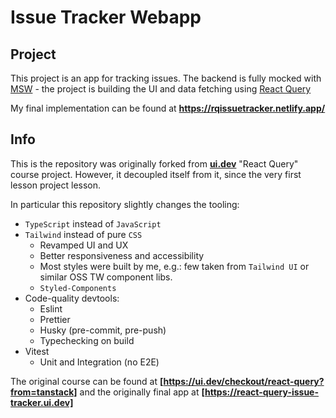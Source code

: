 # Issue Tracker Webapp

## Project

This project is an app for tracking issues. The backend is fully mocked with [MSW](https://mswjs.io) - the project is building the UI and data fetching using [React Query](https://react-query.tanstack.com)

My final implementation can be found at **https://rqissuetracker.netlify.app/**

## Info

This is the repository was originally forked from **[ui.dev](https://ui.dev)** "React Query" course project. However, it decoupled itself from it, since the very first lesson project lesson.

In particular this repository slightly changes the tooling:

- `TypeScript` instead of `JavaScript`
- `Tailwind` instead of pure `CSS`
  - Revamped UI and UX
  - Better responsiveness and accessibility
  - Most styles were built by me, e.g.: few taken from `Tailwind UI` or similar OSS TW component libs.
  - `Styled-Components`
- Code-quality devtools:
  - Eslint
  - Prettier
  - Husky (pre-commit, pre-push)
  - Typechecking on build
- Vitest
  - Unit and Integration (no E2E)

The original course can be found at **[https://ui.dev/checkout/react-query?from=tanstack]** and the originally final app at **[https://react-query-issue-tracker.ui.dev]**
